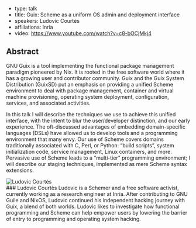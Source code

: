 - type: talk
- title: Guix: Scheme as a uniform OS admin and deployment interface
- speakers: Ludovic Courtès
- affiliations: Inria
- video: https://www.youtube.com/watch?v=c8-bOCjMkj4

## Abstract 

GNU Guix is a tool implementing the functional package management paradigm pioneered by Nix.  It is rooted in the free software world where it has a growing user and contributor community.  Guix and the Guix System Distribution (GuixSD) put an emphasis on providing a unified Scheme environment to deal with package management, container and virtual machine provisioning, operating system deployment, configuration, services, and associated activities.

In this talk I will describe the techniques we use to achieve this unified interface, with the intent to blur the user/developer distinction, and our early experience.  The oft-discussed advantages of embedding domain-specific languages (DSLs) have allowed us to develop tools and a programming environment that many envy.  Our use of Scheme covers  domains traditionally associated with C, Perl, or Python: “build scripts”, system initialization code, service management, Linux containers, and more.  Pervasive use of Scheme leads to a “multi-tier” programming environment; I will describe our staging techniques, implemented as mere Scheme syntax extensions.

<div class="author media" media:type="text/omd">

<div class="image">
<div class="avatar">
<img src="img/ludovic-courtes.jpg" alt="Ludovic Courtès"></img>
</div>
</div>

<div class="content" media:type="text/omd">
### Ludovic Courtès
Ludovic is a Schemer and a free software activist, currently working
as a research engineer at Inria.  After contributing to GNU Guile and
NixOS, Ludovic continued his independent hacking journey with Guix, a
blend of both worlds.  Ludovic likes to investigate how functional
programming and Scheme can help empower users by lowering the barrier
of entry to programming and operating system hacking.
</div>
</div>
